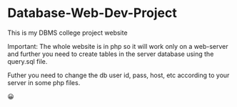 # Database-Web-Dev-Project
This is my DBMS college project website

Important: The whole website is in php so it will work only on a web-server and further you need to create tables in the server database using the query.sql file.

Futher you need to change the db user id, pass, host, etc according to your server in some php files.

😀
